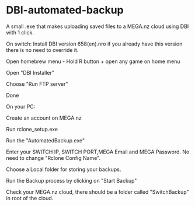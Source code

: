 # DBI-automated-backup
A small .exe that makes uploading saved files to a MEGA.nz cloud using DBI with 1 click.

On switch:
Install DBI version 658(en).nro if you already have this version there is no need to override it.

Open homebrew menu - Hold R button + open any game on home menu

Open "DBI Installer"

Choose "Run FTP server"

Done



On your PC:

Create an account on MEGA.nz

Run rclone_setup.exe

Run the "AutomatedBackup.exe"

Enter your SWITCH IP, SWITCH PORT,MEGA Email and MEGA Password. No need to change "Rclone Config Name".

Choose a Local folder for storing your backups.

Run the Backup process by clicking on "Start Backup"

Check your MEGA.nz cloud, there should be a folder called "SwitchBackup" in root of the cloud.
